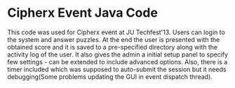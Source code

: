 Cipherx Event Java Code
=======================

This code was used for Cipherx event at JU Techfest'13. Users can login to the system and answer puzzles. At the end the user is presented with the obtained score and it is saved to a pre-specified directory along with the activity log of the user. It also gives the admin a initial setup panel to specify few settings - can be extended to include advanced options. Also, there is a timer included which was supposed to auto-submit the session but it needs debugging(Some problems updating the GUI in event dispatch thread).


